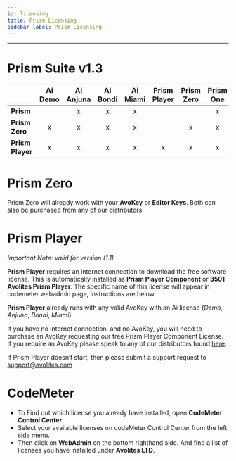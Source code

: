 ```yaml
---
id: licensing
title: Prism Licensing
sidebar_label: Prism Licensing
---
```


---

# Prism Suite v1.3

|                 | Ai Demo  | Ai Anjuna | Ai Bondi | Ai Miami | Prism Player  | Prism Zero | Prism One | 
|-----------------|:--------:|:---------:|:--------:|:--------:|:-------------:|:----------:|:---------:|
| **Prism**       |          |     x     |    x     |    x     |               |            |    x      |
| **Prism Zero**  |    x     |     x     |    x     |    x     |               |     x      |    x      |
| **Prism Player**|    x     |     x     |    x     |    x     |       x       |     x      |    x      |

# Prism Zero

Prism Zero will already work with your **AvoKey** or **Editor Keys**. Both can also be purchased from any of our distributors.

# Prism Player

_Important Note: valid for version (1.1)_

**Prism Player** requires an internet connection to download the free software license. This is automatically installed as **Prism Player Component** or **3501 Avolites Prism Player**. The specific name of this license will appear in codemeter webadmin page, instructions are below.

**Prism Player** already runs with any valid AvoKey with an Ai license (_Demo_, _Anjuna_, _Bondi_, _Miami_).

If you have no internet connection, and no AvoKey, you will need to purchase an AvoKey requesting our free Prism Player Component License. If you require an AvoKey please speak to any of our distributors found [here](https://www.avolites.com/official-distributors).

If Prism Player doesn’t start, then please submit a support request to <a href="mailto:support@avolites.com?subject=Prism%20Zero:">support@avolites.com</a>

# CodeMeter

- To Find out which license you already have installed, open **CodeMeter Control Center**.
- Select your available licenses on codeMeter Control Center from the left side menu.
- Then click on **WebAdmin** on the bottom righthand side. And find a list of licenses you have installed under **Avolites LTD**.